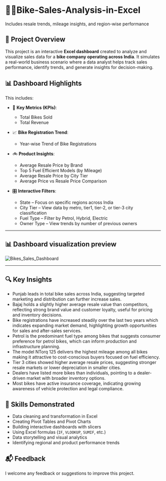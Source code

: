 # 🚴‍♂️Bike-Sales-Analysis-in-Excel
Includes resale trends, mileage insights, and region-wise performance


## 📁 Project Overview

This project is an interactive **Excel dashboard** created to analyze and visualize sales data for a **bike company operating across India**. It simulates a real-world business scenario where a data analyst helps track sales performance, identify trends, and generate insights for decision-making.


## 📊 Dashboard Highlights
This includes:

- 📌 **Key Metrics (KPIs)**:
  - Total Bikes Sold
  - Total Revenue

- 📈 **Bike Registration Trend**:
  - Year-wise Trend of Bike Registrations

- 🚲 **Product Insights**:
  - Average Resale Price by Brand	
  - Top 5 Fuel Efficient Models (by Mileage)
  - Average Resale Price by City Tier
  - Average Price vs Resale Price Comparison

- 🎛️ **Interactive Filters**:
  - State – Focus on specific regions across India  
  - City Tier – View data by metro, tier1, tier-2, or tier-3 city classification  
  - Fuel Type – Filter by Petrol, Hybrid, Electric
  - Owner Type – View trends by number of previous owners

---

## 📊 Dashboard visualization preview

![Bikes_Sales_Dashboard](https://github.com/user-attachments/assets/7347869d-fc6b-4e87-9e46-fb90a2bc09cd)

---

## 🔍 Key Insights

 - Punjab leads in total bike sales across India, suggesting targeted marketing and distribution can further increase sales.
 - Bajaj holds a slightly higher average resale value than competitors, reflecting strong brand value and customer loyalty, useful for pricing and inventory decisions.
 - Bike registrations have increased steadily over the last two years which indicates expanding market demand, highlighting growth opportunities for sales and after-sales services.
 - Petrol is the predominant fuel type among bikes that suggests consumer preference for petrol bikes, which can inform production and infrastructure planning.
 - The model NTorq 125 delivers the highest mileage among all bikes making it attractive to cost-conscious buyers focused on fuel efficiency.
 - Tier 3 cities showed higher average resale prices, suggesting stronger resale markets or lower depreciation in smaller cities.
 - Dealers have listed more bikes than individuals, pointing to a dealer-driven market with broader inventory options.
 - Most bikes have active insurance coverage, indicating growing awareness of vehicle protection and legal compliance.


## 🧠 Skills Demonstrated

 - Data cleaning and transformation in Excel
 - Creating Pivot Tables and Pivot Charts
 - Building interactive dashboards with slicers
 - Using Excel formulas (`IF`, `VLOOKUP`, `SUMIF`, etc.)
 - Data storytelling and visual analytics
 - Identifying regional and product performance trends

## 📬 Feedback

I welcome any feedback or suggestions to improve this project.   
